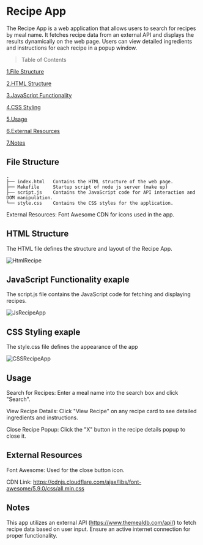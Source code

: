 # Recipe App

The Recipe App is a web application that allows users to search for recipes by meal name. 
It fetches recipe data from an external API and displays the results dynamically on the web page. 
Users can view detailed ingredients and instructions for each recipe in a popup window.

> Table of Contents

[1.File Structure](#file-structure)

[2.HTML Structure](#html-structure)

[3.JavaScript Functionality](#javascript-functionality-exaple)

[4.CSS Styling](#css-styling-exaple)

[5.Usage](#usage)

[6.External Resources](#external-resources)

[7.Notes](#notes)

## File Structure

```
.
├── index.html   Contains the HTML structure of the web page.
├── Makefile     Startup script of node js server (make up)
├── script.js    Contains the JavaScript code for API interaction and DOM manipulation.
└── style.css    Contains the CSS styles for the application.
```

External Resources: Font Awesome CDN for icons used in the app.

## HTML Structure

The HTML file defines the structure and layout of the Recipe App.

![HtmlRecipe](https://github.com/user-attachments/assets/8917fec5-2c73-4163-8da1-3f182a890a02)


## JavaScript Functionality exaple

The script.js file contains the JavaScript code for fetching and displaying recipes.

![JsRecipeApp](https://github.com/user-attachments/assets/aaca3f2f-8661-4b7e-95ac-cf7a1309bdfb)


## CSS Styling exaple

The style.css file defines the appearance of the app


![CSSRecipeApp](https://github.com/user-attachments/assets/54b2b0c1-25d3-4e88-9730-bd12ec3fe6a0)




## Usage

Search for Recipes: Enter a meal name into the search box and click "Search".

View Recipe Details: Click "View Recipe" on any recipe card to see detailed ingredients and instructions.

Close Recipe Popup: Click the "X" button in the recipe details popup to close it.

## External Resources

Font Awesome: Used for the close button icon.

CDN Link: https://cdnjs.cloudflare.com/ajax/libs/font-awesome/5.9.0/css/all.min.css

## Notes

This app utilizes an external API (https://www.themealdb.com/api/) to fetch recipe data based on user input.
Ensure an active internet connection for proper functionality.

